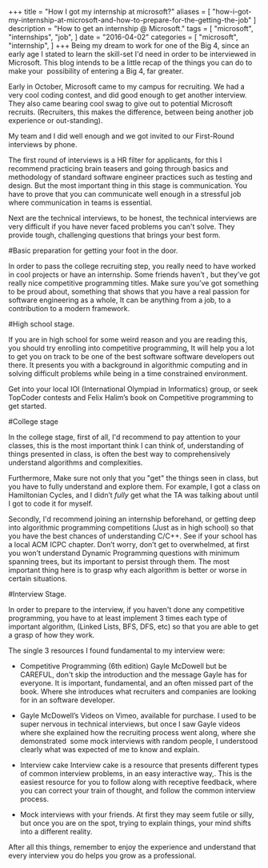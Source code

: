 +++
title = "How I got my internship at microsoft?"
aliases = [
    "how-i-got-my-internship-at-microsoft-and-how-to-prepare-for-the-getting-the-job"
]
description = "How to get an internship @ Microsoft."
tags = [
    "microsoft",
    "internships",
    "job",
]
date = "2016-04-02"
categories = [
    "microsoft",
    "internship",
]
+++
Being my dream to work for one of the Big 4, since an early age I stated to learn the skill-set I'd need in order to be interviewed in Microsoft. This blog intends to be a little recap of the things you can do to make your  possibility of entering a Big 4, far greater.  

Early in October, Microsoft came to my campus for recruiting. We had a very cool coding contest, and did good enough to get another interview. They also came bearing cool swag to give out to potential Microsoft recruits. (Recruiters, this makes the difference, between being another job experience or out-standing).

My team and I did well enough and we got invited to our First-Round interviews by phone.

The first round of interviews is a HR filter for applicants, for this I recommend practicing brain teasers and going through basics and methodology of standard software engineer practices such as testing and design. But the most important thing in this stage is communication. You have to prove that you can communicate well enough in a stressful job where communication in teams is essential.

Next are the technical interviews, to be honest, the technical interviews are very difficult if you have never faced problems you can't solve. They provide tough, challenging questions that brings your best form.

#Basic preparation for getting your foot in the door.

In order to pass the college recruiting step, you really need to have worked in cool projects or have an internship. Some friends haven’t , but they’ve got really nice competitive programming titles. Make sure you’ve got something to be proud about, something that shows that you have a real passion for software engineering as a whole, It can be anything from a job, to a contribution to a modern framework.

#High school stage.

If you are in high school for some weird reason and you are reading this, you should try enrolling into competitive programming, It will help you a lot to get you on track to be one of the best software software developers out there. It presents you with a background in algorithmic computing and in solving difficult problems while being in a time constrained environment.

Get into your local IOI (International Olympiad in Informatics) group, or seek TopCoder contests and Felix Halim’s book on Competitive programming to get started.

#College stage

In the college stage, first of all, I'd recommend to pay attention to your classes, this is the most important think I can think of, understanding of things presented in class, is often the best way to comprehensively understand algorithms and complexities.

Furthermore, Make sure not only that you "get" the things seen in class, but you have to fully understand and explore them. For example, I got a class on Hamiltonian Cycles, and I didn’t _fully_ get what the TA was talking about until I got to code it for myself.

Secondly, I'd recommend joining an internship beforehand, or getting deep into algorithmic programming competitions (Just as in high school) so that you have the best chances of understanding C/C++. See if your school has a local ACM ICPC chapter. Don’t worry, don’t get to overwhelmed, at first you won’t understand Dynamic Programming questions with minimum spanning trees, but its important to persist through them. The most important thing here is to grasp why each algorithm is better or worse in certain situations.

#Interview Stage.

In order to prepare to the interview, if you haven't done any competitive programming, you have to at least implement 3 times each type of important algorithm, (Linked Lists, BFS, DFS, etc) so that you are able to get a grasp of how they work.

The single 3 resources I found fundamental to my interview were:

*   Competitive Programming (6th edition) Gayle McDowell but be CAREFUL, don't skip the introduction and the message Gayle has for everyone. It is important, fundamental, and an often missed part of the book. Where she introduces what recruiters and companies are looking for in an software developer.

*   Gayle McDowell’s Videos on Vimeo, available for purchase. I used to be super nervous in technical interviews, but once I saw Gayle videos where she explained how the recruiting process went along, where she demonstrated  some mock interviews with random people, I understood clearly what was expected of me to know and explain.

*   Interview cake Interview cake is a resource that presents different types of common interview problems, in an easy interactive way,. This is the easiest resource for you to follow along with receptive feedback, where you can correct your train of thought, and follow the common interview process.

*   Mock interviews with your friends. At first they may seem futile or silly, but once you are on the spot, trying to explain things, your mind shifts into a different reality.

After all this things, remember to enjoy the experience and understand that every interview you do helps you grow as a professional.
